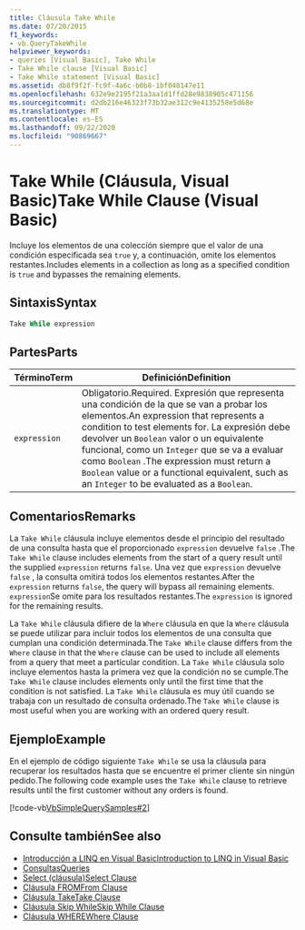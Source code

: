 ```yaml
---
title: Cláusula Take While
ms.date: 07/20/2015
f1_keywords:
- vb.QueryTakeWhile
helpviewer_keywords:
- queries [Visual Basic], Take While
- Take While clause [Visual Basic]
- Take While statement [Visual Basic]
ms.assetid: db8f9f2f-fc9f-4a6c-b0b8-1bf048147e11
ms.openlocfilehash: 632e9e2195f21a3aa1d1ffd28e9838905c471156
ms.sourcegitcommit: d2db216e46323f73b32ae312c9e4135258e5d68e
ms.translationtype: MT
ms.contentlocale: es-ES
ms.lasthandoff: 09/22/2020
ms.locfileid: "90869667"
---
```

# <a name="take-while-clause-visual-basic"></a><span data-ttu-id="72b58-102">Take While (Cláusula, Visual Basic)</span><span class="sxs-lookup"><span data-stu-id="72b58-102">Take While Clause (Visual Basic)</span></span>

<span data-ttu-id="72b58-103">Incluye los elementos de una colección siempre que el valor de una condición especificada sea `true` y, a continuación, omite los elementos restantes.</span><span class="sxs-lookup"><span data-stu-id="72b58-103">Includes elements in a collection as long as a specified condition is `true` and bypasses the remaining elements.</span></span>  
  
## <a name="syntax"></a><span data-ttu-id="72b58-104">Sintaxis</span><span class="sxs-lookup"><span data-stu-id="72b58-104">Syntax</span></span>  
  
```vb  
Take While expression  
```  
  
## <a name="parts"></a><span data-ttu-id="72b58-105">Partes</span><span class="sxs-lookup"><span data-stu-id="72b58-105">Parts</span></span>  
  
|<span data-ttu-id="72b58-106">Término</span><span class="sxs-lookup"><span data-stu-id="72b58-106">Term</span></span>|<span data-ttu-id="72b58-107">Definición</span><span class="sxs-lookup"><span data-stu-id="72b58-107">Definition</span></span>|  
|---|---|  
|`expression`|<span data-ttu-id="72b58-108">Obligatorio.</span><span class="sxs-lookup"><span data-stu-id="72b58-108">Required.</span></span> <span data-ttu-id="72b58-109">Expresión que representa una condición de la que se van a probar los elementos.</span><span class="sxs-lookup"><span data-stu-id="72b58-109">An expression that represents a condition to test elements for.</span></span> <span data-ttu-id="72b58-110">La expresión debe devolver un `Boolean` valor o un equivalente funcional, como un `Integer` que se va a evaluar como `Boolean` .</span><span class="sxs-lookup"><span data-stu-id="72b58-110">The expression must return a `Boolean` value or a functional equivalent, such as an `Integer` to be evaluated as a `Boolean`.</span></span>|  
  
## <a name="remarks"></a><span data-ttu-id="72b58-111">Comentarios</span><span class="sxs-lookup"><span data-stu-id="72b58-111">Remarks</span></span>  

 <span data-ttu-id="72b58-112">La `Take While` cláusula incluye elementos desde el principio del resultado de una consulta hasta que el proporcionado `expression` devuelve `false` .</span><span class="sxs-lookup"><span data-stu-id="72b58-112">The `Take While` clause includes elements from the start of a query result until the supplied `expression` returns `false`.</span></span> <span data-ttu-id="72b58-113">Una vez que `expression` devuelve `false` , la consulta omitirá todos los elementos restantes.</span><span class="sxs-lookup"><span data-stu-id="72b58-113">After the `expression` returns `false`, the query will bypass all remaining elements.</span></span> <span data-ttu-id="72b58-114">`expression`Se omite para los resultados restantes.</span><span class="sxs-lookup"><span data-stu-id="72b58-114">The `expression` is ignored for the remaining results.</span></span>  
  
 <span data-ttu-id="72b58-115">La `Take While` cláusula difiere de la `Where` cláusula en que la `Where` cláusula se puede utilizar para incluir todos los elementos de una consulta que cumplan una condición determinada.</span><span class="sxs-lookup"><span data-stu-id="72b58-115">The `Take While` clause differs from the `Where` clause in that the `Where` clause can be used to include all elements from a query that meet a particular condition.</span></span> <span data-ttu-id="72b58-116">La `Take While` cláusula solo incluye elementos hasta la primera vez que la condición no se cumple.</span><span class="sxs-lookup"><span data-stu-id="72b58-116">The `Take While` clause includes elements only until the first time that the condition is not satisfied.</span></span> <span data-ttu-id="72b58-117">La `Take While` cláusula es muy útil cuando se trabaja con un resultado de consulta ordenado.</span><span class="sxs-lookup"><span data-stu-id="72b58-117">The `Take While` clause is most useful when you are working with an ordered query result.</span></span>  
  
## <a name="example"></a><span data-ttu-id="72b58-118">Ejemplo</span><span class="sxs-lookup"><span data-stu-id="72b58-118">Example</span></span>  

 <span data-ttu-id="72b58-119">En el ejemplo de código siguiente `Take While` se usa la cláusula para recuperar los resultados hasta que se encuentre el primer cliente sin ningún pedido.</span><span class="sxs-lookup"><span data-stu-id="72b58-119">The following code example uses the `Take While` clause to retrieve results until the first customer without any orders is found.</span></span>  
  
 [!code-vb[VbSimpleQuerySamples#2](~/samples/snippets/visualbasic/VS_Snippets_VBCSharp/VbSimpleQuerySamples/VB/QuerySamples1.vb#2)]  
  
## <a name="see-also"></a><span data-ttu-id="72b58-120">Consulte también</span><span class="sxs-lookup"><span data-stu-id="72b58-120">See also</span></span>

- [<span data-ttu-id="72b58-121">Introducción a LINQ en Visual Basic</span><span class="sxs-lookup"><span data-stu-id="72b58-121">Introduction to LINQ in Visual Basic</span></span>](../../programming-guide/language-features/linq/introduction-to-linq.md)
- [<span data-ttu-id="72b58-122">Consultas</span><span class="sxs-lookup"><span data-stu-id="72b58-122">Queries</span></span>](index.md)
- [<span data-ttu-id="72b58-123">Select (cláusula)</span><span class="sxs-lookup"><span data-stu-id="72b58-123">Select Clause</span></span>](select-clause.md)
- [<span data-ttu-id="72b58-124">Cláusula FROM</span><span class="sxs-lookup"><span data-stu-id="72b58-124">From Clause</span></span>](from-clause.md)
- [<span data-ttu-id="72b58-125">Cláusula Take</span><span class="sxs-lookup"><span data-stu-id="72b58-125">Take Clause</span></span>](take-clause.md)
- [<span data-ttu-id="72b58-126">Cláusula Skip While</span><span class="sxs-lookup"><span data-stu-id="72b58-126">Skip While Clause</span></span>](skip-while-clause.md)
- [<span data-ttu-id="72b58-127">Cláusula WHERE</span><span class="sxs-lookup"><span data-stu-id="72b58-127">Where Clause</span></span>](where-clause.md)
